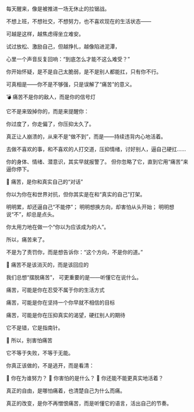 每天醒来，像是被推进一场无休止的拉锯战。

不想上班，不想社交，不想努力，也不喜欢现在的生活状态——

可越是这样，越焦虑得坐立难安。

试过放松、激励自己，但越挣扎，越像陷进泥潭，

心里一个声音反复回响：“到底怎么才能不这么难受？”

你开始怀疑，是不是自己太脆弱，是不是别人都能扛，只有你不行。

可真相是——你不是不够强，只是误解了“痛苦”的意义。

💣 痛苦不是你的敌人，而是你的信号灯

它不是来毁掉你的，而是来提醒你：

你过度了，你走偏了，你压抑太久了。

真正让人崩溃的，从来不是“做不到”，而是——持续违背内心地活着。

去做不喜欢的事，和不喜欢的人打交道，压抑情绪，讨好别人，逼自己硬扛……

你的身体、情绪、潜意识，其实早就报警了。
但你忽略了它，直到它用“痛苦”来逼你停下。

🧠 痛苦，是你和真实自己的“对话”

你以为你在和世界对抗，但你其实是在和“真实的自己”打架。

明明累，却还逼自己“不能停”；
明明想换方向，却害怕从头开始；
明明想说“不”，却总是点头。

你太用力地在做一个“你以为应该成为的人”。

所以，痛苦来了。

不是为了责罚你，而是想告诉你：“这个方向，不是你的道。”

🥊 痛苦不是该消灭的，而是该回应的

我们总想“摆脱痛苦”，
可更重要的是——听懂它在说什么。

痛苦，可能是你在忍受不属于你的生活方式

痛苦，可能是你在坚持一个你早就不相信的目标

痛苦，可能是你在压抑真实的渴望，硬扛别人的期待



它不是错，它是指南针。

🌿 所以，别害怕痛苦

它不等于失败，不等于无能。

你真正该做的，不是逃开，而是看清：

🔸 你在为谁努力？
🔸 你害怕的是什么？
🔸 你还能不能更真实地活着？

真正的自由，是哪怕痛着，也清楚自己为什么而痛。

真正的改变，是你不再憎恨痛苦，而是听懂它的语言，活出自己的节奏。